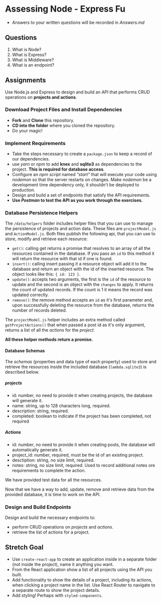 # Assessing Node - Express Fu

* Answers to your written questions will be recorded in _Answers.md_

## Questions

1.  What is Node?
2.  What is Express?
3.  What is Middleware?
4.  What is an endpoint?

## Assignments

Use Node.js and Express to design and build an API that performs CRUD operations on **projects and actions**.

### Download Project Files and Install Dependencies

* **Fork** and **Clone** this repository.
* **CD into the folder** where you cloned the repository.
* Do your magic!

### Implement Requirements

* Take the steps necessary to create a `package.json` to keep a record of our dependencies.
* use _yarn_ or _npm_ to add **knex** and **sqlite3** as dependencies to the project. **This is required for database access**.
* Configure an _npm script_ named _"start"_ that will execute your code using _nodemon_ so that the server restarts on changes. Make _nodemon_ be a development time dependency only, it shouldn't be deployed to production.
* Design and build a set of endpoints that satisfy the API requirements.
* **Use _Postman_ to test the API as you work through the exercises.**

### Database Persistence Helpers

The `/data/helpers` folder includes helper files that you can use to manage the persistence of projects and action data. These files are `projectModel.js` and `ActionModel.js`. Both files publish the following api, that you can use to store, modify and retrieve each resource:

* `get()`: calling get returns a promise that resolves to an array of all the resources contained in the database. If you pass an `id` to this method it will return the resource with that id if one is found.
* `insert()`: calling insert passing it a resource object will add it to the database and return an object with the id of the inserted resource. The object looks like this: `{ id: 123 }`.
* `update()`: accepts two arguments, the first is the `id` of the resource to update and the second is an object with the `changes` to apply. It returns the count of updated records. If the count is 1 it means the record was updated correctly.
* `remove()`: the remove method accepts an `id` as it's first parameter and, upon successfully deleting the resource from the database, returns the number of records deleted.

The `projectModel.js` helper includes an extra method called `getProjectActions()` that when passed a post id as it's only argument, returns a list of all the _actions_ for the _project_.

**All these helper methods return a promise.**

#### Database Schemas

The _schemas_ (properties and data type of each property) used to store and retrieve the resources inside the included database (`lambda.sqlite3`) is described below.

##### projects

* id: number, no need to provide it when creating projects, the database will generate it.
* name: string, up to 128 characters long, required.
* description: string, required.
* completed: boolean to indicate if the project has been completed, not required

##### Actions

* id: number, no need to provide it when creating posts, the database will automatically generate it.
* project_id: number, required, must be the id of an existing project.
* desctiption: string, no size limit, required.
* notes: string, no size limit, required. Used to record additional notes ore requirements to complete the action.

We have provided test data for all the resources.

Now that we have a way to add, update, remove and retrieve data from the provided database, it is time to work on the API.

### Design and Build Endpoints

Design and build the necessary endpoints to:

* perform CRUD operations on _projects_ and _actions_.
* retrieve the list of actions for a project.

## Stretch Goal

* Use `create-react-app` to create an application inside in a separate folder (not inside the project), name it anything you want.
* From the React application show a list of all projects using the API you built.
* Add functionality to show the details of a project, including its actions, when clicking a project name in the list. Use React Router to navigate to a separate route to show the project details.
* Add styling! Perhaps with `styled-components`.
